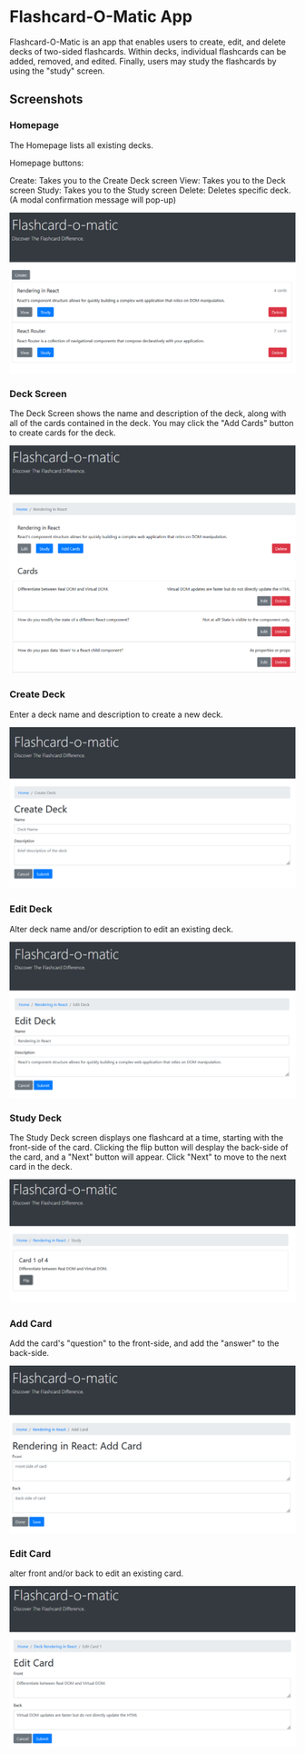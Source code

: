 # Flashcard-O-Matic App

Flashcard-O-Matic is an app that enables users to create, edit, and delete decks of two-sided flashcards. Within decks, individual flashcards can be added, removed, and edited. Finally, users may study the flashcards by using the "study" screen.

## Screenshots

### Homepage

The Homepage lists all existing decks.

Homepage buttons:

Create: Takes you to the Create Deck screen
View: Takes you to the Deck screen
Study: Takes you to the Study screen
Delete: Deletes specific deck. (A modal confirmation message will pop-up)

![home page](screenshots/home.png)

### Deck Screen

The Deck Screen shows the name and description of the deck, along with all of the cards contained in the deck. You may click the "Add Cards" button to create cards for the deck.

![deck screen](screenshots/deck-screen.png)

### Create Deck

Enter a deck name and description to create a new deck.

![create deck](screenshots/create-deck.png)

### Edit Deck

Alter deck name and/or description to edit an existing deck.

![edit deck](screenshots/edit-deck.png)

### Study Deck

The Study Deck screen displays one flashcard at a time, starting with the front-side of the card. Clicking the flip button will desplay the back-side of the card, and a "Next" button will appear. Click "Next" to move to the next card in the deck.

![study deck](screenshots/study-deck.png)

### Add Card

Add the card's "question" to the front-side, and add the "answer" to the back-side.

![add card](screenshots/add-card.png)

### Edit Card

alter front and/or back to edit an existing card.

![edit card](screenshots/edit-card.png)
